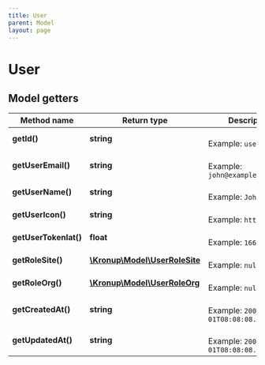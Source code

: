 ```yaml
---
title: User
parent: Model
layout: page
---
```


# User

## Model getters

Method name | Return type | Description | Notes
------------ | ------------- | ------------- | -------------
**getId()** | **string** |  <br>Example: `user-id-xxxx` | [optional]
**getUserEmail()** | **string** |  <br>Example: `john@example.com` | [optional]
**getUserName()** | **string** |  <br>Example: `John Doe` | [optional]
**getUserIcon()** | **string** |  <br>Example: `https...xxxx` | [optional]
**getUserTokenIat()** | **float** |  <br>Example: `1663663000` | [optional]
**getRoleSite()** | [**\Kronup\Model\UserRoleSite**](../UserRoleSite) |  <br>Example: `null` | [optional]
**getRoleOrg()** | [**\Kronup\Model\UserRoleOrg**](../UserRoleOrg) |  <br>Example: `null` | [optional]
**getCreatedAt()** | **string** |  <br>Example: `2001-01-01T08:08:08.000+00:00` | [optional]
**getUpdatedAt()** | **string** |  <br>Example: `2001-01-01T08:08:08.000+00:00` | [optional]

